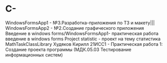 # C-
WindowsFormsApp1 - №3.Разработка-приложения по ТЗ и макету|||
WindowsFormsApp2 - №2.Создание графического приложения
Введение в windows forms/WindowsFormsApp1- практическая работа введение в windows forms
Project statistic - проект на тему статистика
MathTaskClassLibrary Худяков Кирилл 21ИСС1 - Практическая работа 1: Создание проекта программы (МДК.05.03 Тестирование информационных систем)

